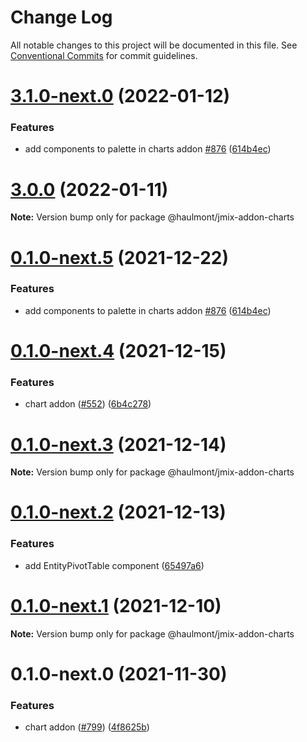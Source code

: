 # Change Log

All notable changes to this project will be documented in this file.
See [Conventional Commits](https://conventionalcommits.org) for commit guidelines.

# [3.1.0-next.0](https://github.com/Haulmont/jmix-frontend/compare/@haulmont/jmix-addon-charts@3.0.0...@haulmont/jmix-addon-charts@3.1.0-next.0) (2022-01-12)


### Features

* add components to palette in charts addon [#876](https://github.com/Haulmont/jmix-frontend/issues/876) ([614b4ec](https://github.com/Haulmont/jmix-frontend/commit/614b4ecce7c7b7130e8c7045144de79e93bfbaf1))





# [3.0.0](https://github.com/Haulmont/jmix-frontend/compare/@haulmont/jmix-addon-charts@0.1.0-next.4...@haulmont/jmix-addon-charts@3.0.0) (2022-01-11)

**Note:** Version bump only for package @haulmont/jmix-addon-charts





# [0.1.0-next.5](https://github.com/Haulmont/jmix-frontend/compare/@haulmont/jmix-addon-charts@0.1.0-next.4...@haulmont/jmix-addon-charts@0.1.0-next.5) (2021-12-22)


### Features

* add components to palette in charts addon [#876](https://github.com/Haulmont/jmix-frontend/issues/876) ([614b4ec](https://github.com/Haulmont/jmix-frontend/commit/614b4ecce7c7b7130e8c7045144de79e93bfbaf1))





# [0.1.0-next.4](https://github.com/Haulmont/jmix-frontend/compare/@haulmont/jmix-addon-charts@0.1.0-next.3...@haulmont/jmix-addon-charts@0.1.0-next.4) (2021-12-15)


### Features

* chart addon ([#552](https://github.com/Haulmont/jmix-frontend/issues/552)) ([6b4c278](https://github.com/Haulmont/jmix-frontend/commit/6b4c278f2e36827b817426995159868debf1fdce))





# [0.1.0-next.3](https://github.com/Haulmont/jmix-frontend/compare/@haulmont/jmix-addon-charts@0.1.0-next.2...@haulmont/jmix-addon-charts@0.1.0-next.3) (2021-12-14)

**Note:** Version bump only for package @haulmont/jmix-addon-charts





# [0.1.0-next.2](https://github.com/Haulmont/jmix-frontend/compare/@haulmont/jmix-addon-charts@0.1.0-next.1...@haulmont/jmix-addon-charts@0.1.0-next.2) (2021-12-13)


### Features

* add EntityPivotTable component ([65497a6](https://github.com/Haulmont/jmix-frontend/commit/65497a66502385408b31dcf6f38c6e006410b364))





# [0.1.0-next.1](https://github.com/Haulmont/jmix-frontend/compare/@haulmont/jmix-addon-charts@0.1.0-next.0...@haulmont/jmix-addon-charts@0.1.0-next.1) (2021-12-10)

**Note:** Version bump only for package @haulmont/jmix-addon-charts





# 0.1.0-next.0 (2021-11-30)


### Features

* chart addon ([#799](https://github.com/Haulmont/jmix-frontend/issues/799)) ([4f8625b](https://github.com/Haulmont/jmix-frontend/commit/4f8625bc295bf9cbcda7a9a87358f283500860ad))
